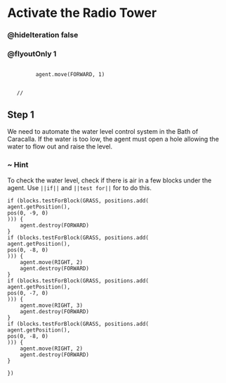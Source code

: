 # Activate the Radio Tower
### @hideIteration false 
### @flyoutOnly 1


``` ghost
    
         agent.move(FORWARD, 1)
     
```
```template
   //     
```


## Step 1

We need to automate the water level control system in the Bath of Caracalla. If the water is too low, the agent must open a hole allowing the water to flow out and raise the level.

### ~ Hint 
To check the water level, check if there is air in a few blocks under the agent. Use ``||if||`` and ``||test for||``  for to do this. 

```  blocks
if (blocks.testForBlock(GRASS, positions.add(
agent.getPosition(),
pos(0, -9, 0)
))) {
    agent.destroy(FORWARD)
}
if (blocks.testForBlock(GRASS, positions.add(
agent.getPosition(),
pos(0, -8, 0)
))) {
    agent.move(RIGHT, 2)
    agent.destroy(FORWARD)
}
if (blocks.testForBlock(GRASS, positions.add(
agent.getPosition(),
pos(0, -7, 0)
))) {
    agent.move(RIGHT, 3)
    agent.destroy(FORWARD)
}
if (blocks.testForBlock(GRASS, positions.add(
agent.getPosition(),
pos(0, -8, 0)
))) {
    agent.move(RIGHT, 2)
    agent.destroy(FORWARD)
}
         
})
```


